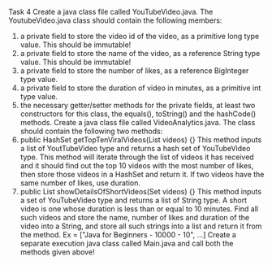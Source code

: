 Task 4 Create a java class file called YouTubeVideo.java. The YoutubeVideo.java class should contain the following
members:

1. a private field to store the video id of the video, as a primitive long type value. This should be immutable!
2. a private field to store the name of the video, as a reference String type value. This should be immutable!
3. a private field to store the number of likes, as a reference BigInteger type value.
4. a private field to store the duration of video in minutes, as a primitive int type value.
5. the necessary getter/setter methods for the private fields, at least two constructors for this class, the equals(),
   toString() and the hashCode() methods. Create a java class file called VideoAnalytics.java. The class should contain
   the following two methods:
1. public HashSet<YouTubeVideo>
   getTopTenViralVideos(List<YouTubeVideo> videos) {} This method inputs a list of YoutTubeVideo type and returns a hash
   set of YouTubeVideo type. This method will iterate through the list of videos it has received and it should find out
   the top 10 videos with the most number of likes, then store those videos in a HashSet and return it. If two videos
   have the same number of likes, use duration.
2. public List<String> showDetailsOfShortVideos(Set<YouTubeVideo>
   videos) {} This method inputs a set of YouTubeVideo type and returns a list of String type. A short video is one
   whose duration is less than or equal to 10 minutes. Find all such videos and store the name, number of likes and
   duration of the video into a String, and store all such strings into a list and return it from the method. Ex
   = ["Java for Beginners - 10000 - 10", ...]
   Create a separate execution java class called Main.java and call both the methods given above!
